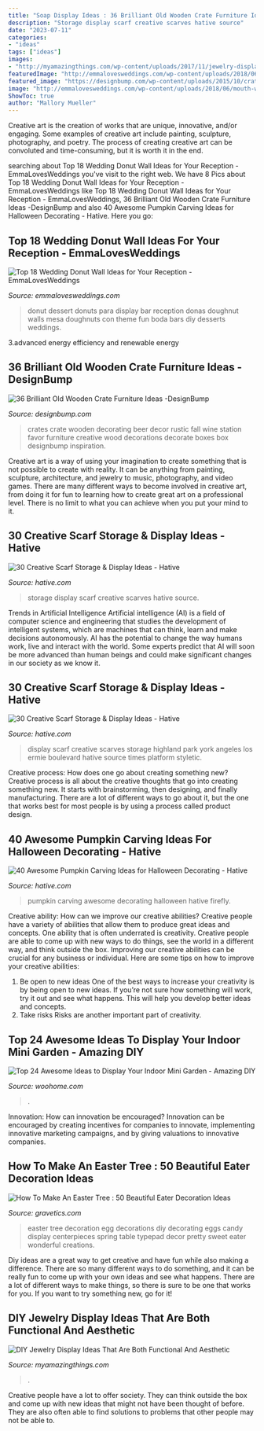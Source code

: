 ```yaml
---
title: "Soap Display Ideas : 36 Brilliant Old Wooden Crate Furniture Ideas -designbump"
description: "Storage display scarf creative scarves hative source"
date: "2023-07-11"
categories:
- "ideas"
tags: ["ideas"]
images:
- "http://myamazingthings.com/wp-content/uploads/2017/11/jewelry-display-2-.jpg"
featuredImage: "http://emmalovesweddings.com/wp-content/uploads/2018/06/mouth-watering-wedding-donut-wall-ideas.jpg"
featured_image: "https://designbump.com/wp-content/uploads/2015/10/crate09.jpg"
image: "http://emmalovesweddings.com/wp-content/uploads/2018/06/mouth-watering-wedding-donut-wall-ideas.jpg"
ShowToc: true
author: "Mallory Mueller"
---
```



Creative art is the creation of works that are unique, innovative, and/or engaging. Some examples of creative art include painting, sculpture, photography, and poetry. The process of creating creative art can be convoluted and time-consuming, but it is worth it in the end.

	

		
searching about Top 18 Wedding Donut Wall Ideas for Your Reception - EmmaLovesWeddings you've visit to the right web. We have 8 Pics about Top 18 Wedding Donut Wall Ideas for Your Reception - EmmaLovesWeddings like Top 18 Wedding Donut Wall Ideas for Your Reception - EmmaLovesWeddings, 36 Brilliant Old Wooden Crate Furniture Ideas -DesignBump and also 40 Awesome Pumpkin Carving Ideas for Halloween Decorating - Hative. Here you go:
		
    
## Top 18 Wedding Donut Wall Ideas For Your Reception - EmmaLovesWeddings

<img loading=lazy src="http://emmalovesweddings.com/wp-content/uploads/2018/06/mouth-watering-wedding-donut-wall-ideas.jpg" onerror="this.onerror=null;this.src='https://tse2.mm.bing.net/th?id=OIP.rZao_X9nht7_W8fFZGxRmgHaJ4&amp;pid=15.1';" alt="Top 18 Wedding Donut Wall Ideas for Your Reception - EmmaLovesWeddings">

_Source: emmalovesweddings.com_

>donut dessert donuts para display bar reception donas doughnut walls mesa doughnuts con theme fun boda bars diy desserts weddings. 

	

3.advanced energy efficiency and renewable energy

    
## 36 Brilliant Old Wooden Crate Furniture Ideas -DesignBump

<img loading=lazy src="https://designbump.com/wp-content/uploads/2015/10/crate09.jpg" onerror="this.onerror=null;this.src='https://tse3.mm.bing.net/th?id=OIP.ywL7SreYT2_Rk7nFWorIXAHaLH&amp;pid=15.1';" alt="36 Brilliant Old Wooden Crate Furniture Ideas -DesignBump">

_Source: designbump.com_

>crates crate wooden decorating beer decor rustic fall wine station favor furniture creative wood decorations decorate boxes box designbump inspiration. 

	

Creative art is a way of using your imagination to create something that is not possible to create with reality. It can be anything from painting, sculpture, architecture, and jewelry to music, photography, and video games. There are many different ways to become involved in creative art, from doing it for fun to learning how to create great art on a professional level. There is no limit to what you can achieve when you put your mind to it.

    
## 30 Creative Scarf Storage &amp; Display Ideas - Hative

<img loading=lazy src="https://hative.com/wp-content/uploads/2015/03/scarf-storage-ideas/7-creative-scarf-storage-and-display-ideas.jpg" onerror="this.onerror=null;this.src='https://tse2.mm.bing.net/th?id=OIP.l2aJPKQK8__Zzwv7XVX_gAHaLI&amp;pid=15.1';" alt="30 Creative Scarf Storage &amp; Display Ideas - Hative">

_Source: hative.com_

>storage display scarf creative scarves hative source. 

	

Trends in Artificial Intelligence
Artificial intelligence (AI) is a field of computer science and engineering that studies the development of intelligent systems, which are machines that can think, learn and make decisions autonomously. AI has the potential to change the way humans work, live and interact with the world. Some experts predict that AI will soon be more advanced than human beings and could make significant changes in our society as we know it.

    
## 30 Creative Scarf Storage &amp; Display Ideas - Hative

<img loading=lazy src="https://hative.com/wp-content/uploads/2015/03/scarf-storage-ideas/13-creative-scarf-storage-and-display-ideas.jpg" onerror="this.onerror=null;this.src='https://tse4.mm.bing.net/th?id=OIP.gXSSa2kUOVXuXFYRtm4rxAHaLd&amp;pid=15.1';" alt="30 Creative Scarf Storage &amp; Display Ideas - Hative">

_Source: hative.com_

>display scarf creative scarves storage highland park york angeles los ermie boulevard hative source times platform styletic. 

	

Creative process: How does one go about creating something new?
Creative process is all about the creative thoughts that go into creating something new. It starts with brainstorming, then designing, and finally manufacturing. There are a lot of different ways to go about it, but the one that works best for most people is by using a process called product design.

    
## 40 Awesome Pumpkin Carving Ideas For Halloween Decorating - Hative

<img loading=lazy src="https://hative.com/wp-content/uploads/2014/10/pumpkin-carving-ideas/33-firefly-pumpkin.jpg" onerror="this.onerror=null;this.src='https://tse2.mm.bing.net/th?id=OIP.TeEQqtFQmiT6lDD_3noG_gHaLI&amp;pid=15.1';" alt="40 Awesome Pumpkin Carving Ideas for Halloween Decorating - Hative">

_Source: hative.com_

>pumpkin carving awesome decorating halloween hative firefly. 

	

Creative ability: How can we improve our creative abilities?
Creative people have a variety of abilities that allow them to produce great ideas and concepts. One ability that is often underrated is creativity. Creative people are able to come up with new ways to do things, see the world in a different way, and think outside the box. Improving our creative abilities can be crucial for any business or individual. Here are some tips on how to improve your creative abilities: 
1. Be open to new ideas
One of the best ways to increase your creativity is by being open to new ideas. If you’re not sure how something will work, try it out and see what happens. This will help you develop better ideas and concepts. 
2. Take risks
Risks are another important part of creativity.

    
## Top 24 Awesome Ideas To Display Your Indoor Mini Garden - Amazing DIY

<img loading=lazy src="https://www.woohome.com/wp-content/uploads/2016/04/indoor-garden-projects-20.jpg" onerror="this.onerror=null;this.src='https://tse4.mm.bing.net/th?id=OIP.IkTcZvxhJrL1IviUxyAlywHaSh&amp;pid=15.1';" alt="Top 24 Awesome Ideas to Display Your Indoor Mini Garden - Amazing DIY">

_Source: woohome.com_

>. 

	

Innovation: How can innovation be encouraged?
Innovation can be encouraged by creating incentives for companies to innovate, implementing innovative marketing campaigns, and by giving valuations to innovative companies.

    
## How To Make An Easter Tree : 50 Beautiful Eater Decoration Ideas

<img loading=lazy src="https://www.gravetics.com/wp-content/uploads/2018/02/Pretty-Easter-Egg-tree.jpg" onerror="this.onerror=null;this.src='https://tse1.mm.bing.net/th?id=OIP.hGcIZMy1B8N7b7_vRpr5kwHaLJ&amp;pid=15.1';" alt="How To Make An Easter Tree : 50 Beautiful Eater Decoration Ideas">

_Source: gravetics.com_

>easter tree decoration egg decorations diy decorating eggs candy display centerpieces spring table typepad decor pretty sweet eater wonderful creations. 

	

Diy ideas are a great way to get creative and have fun while also making a difference. There are so many different ways to do something, and it can be really fun to come up with your own ideas and see what happens. There are a lot of different ways to make things, so there is sure to be one that works for you. If you want to try something new, go for it!

    
## DIY Jewelry Display Ideas That Are Both Functional And Aesthetic

<img loading=lazy src="http://myamazingthings.com/wp-content/uploads/2017/11/jewelry-display-2-.jpg" onerror="this.onerror=null;this.src='https://tse4.mm.bing.net/th?id=OIP.eol8DsZ6w6UJdKJKCDTQzwHaLG&amp;pid=15.1';" alt="DIY Jewelry Display Ideas That Are Both Functional And Aesthetic">

_Source: myamazingthings.com_

>. 

	

Creative people have a lot to offer society. They can think outside the box and come up with new ideas that might not have been thought of before. They are also often able to find solutions to problems that other people may not be able to.

